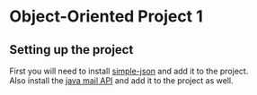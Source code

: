 # Object-Oriented Project 1

## Setting up the project
First you will need to install [simple-json](https://code.google.com/archive/p/json-simple/) and add it to the project.  
Also install the [java mail API](https://javaee.github.io/javamail/#Download_JavaMail_Release) and add it to the project as well.
